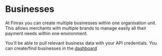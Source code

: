 # Businesses

At Finrax you can create multiple businesses within one organisation unit. This allows merchants with multiple brands to manage easily all their payment needs within one environment.

You'll be able to pull relevant business data with your API credentials. You can create/find businesses in the [dashboard](https://dashboard.finrax.com)

